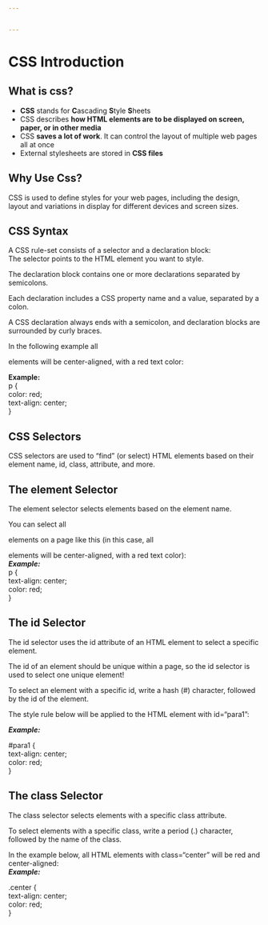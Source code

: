 ```yaml
---


---
```


<h1 id="css--introduction">CSS  Introduction</h1>
<h2 id="what-is-css">What is css?</h2>
<ul>
<li><strong>CSS</strong>  stands for  <strong>C</strong>ascading  <strong>S</strong>tyle  <strong>S</strong>heets</li>
<li>CSS describes  <strong>how HTML elements are to be displayed on screen, paper, or in other media</strong></li>
<li>CSS  <strong>saves a lot of work</strong>. It can control the layout of multiple web pages all at once</li>
<li>External stylesheets are stored in  <strong>CSS files</strong></li>
</ul>
<h2 id="why-use-css">Why Use Css?</h2>
<p>CSS is used to define styles for your web pages, including the design, layout and variations in display for different devices and screen sizes.</p>
<h2 id="css-syntax">CSS Syntax</h2>
<p>A CSS rule-set consists of a selector and a declaration block:<br>
The selector points to the HTML element you want to style.</p>
<p>The declaration block contains one or more declarations separated by semicolons.</p>
<p>Each declaration includes a CSS property name and a value, separated by a colon.</p>
<p>A CSS declaration always ends with a semicolon, and declaration blocks are surrounded by curly braces.</p>
<p>In the following example all </p><p> elements will be center-aligned, with a red text color:</p>
<p><strong>Example:</strong><br>
p {<br>
color:  red;<br>
text-align:  center;<br>
}</p>
<h2 id="css-selectors">CSS Selectors</h2>
<p>CSS selectors are used to “find” (or select) HTML elements based on their element name, id, class, attribute, and more.</p>
<h2 id="the-element-selector">The element Selector</h2>
<p>The element selector selects elements based on the element name.</p>
<p>You can select all </p><p> elements on a page like this (in this case, all </p><p> elements will be center-aligned, with a red text color):<br>
<em><strong>Example:</strong></em><br>
p {<br>
text-align:  center;<br>
color:  red;<br>
}</p>
<h2 id="the-id-selector">The id Selector</h2>
<p>The id selector uses the id attribute of an HTML element to select a specific element.</p>
<p>The id of an element should be unique within a page, so the id selector is used to select one unique element!</p>
<p>To select an element with a specific id, write a hash (#) character, followed by the id of the element.</p>
<p>The style rule below will be applied to the HTML element with id=“para1”:</p>
<p><em><strong>Example:</strong></em></p>
<p>#para1 {<br>
text-align:  center;<br>
color:  red;<br>
}</p>
<h2 id="the-class-selector">The class Selector</h2>
<p>The class selector selects elements with a specific class attribute.</p>
<p>To select elements with a specific class, write a period (.) character, followed by the name of the class.</p>
<p>In the example below, all HTML elements with class=“center” will be red and center-aligned:<br>
<em><strong>Example:</strong></em></p>
<p>.center {<br>
text-align:  center;<br>
color:  red;<br>
}</p>

